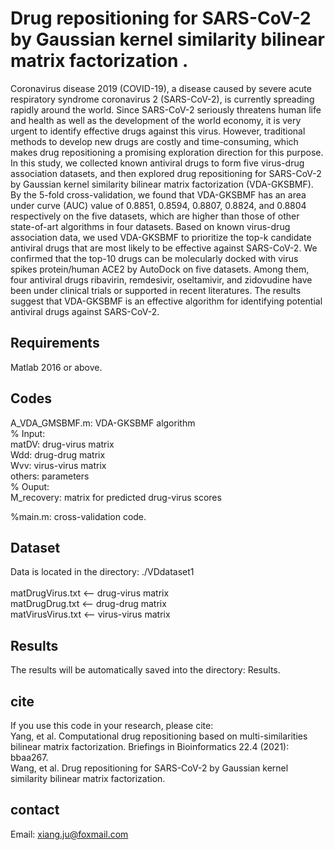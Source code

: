 # Drug repositioning for SARS-CoV-2 by Gaussian kernel similarity bilinear matrix factorization .
Coronavirus disease 2019 (COVID-19), a disease caused by severe acute respiratory syndrome coronavirus 2 (SARS-CoV-2), is currently spreading rapidly around the world. Since SARS-CoV-2 seriously threatens human life and health as well as the development of the world economy, it is very urgent to identify effective drugs against this virus. However, traditional methods to develop new drugs are costly and time-consuming, which makes drug repositioning a promising exploration direction for this purpose. In this study, we collected known antiviral drugs to form five virus-drug association datasets, and then explored drug repositioning for SARS-CoV-2 by Gaussian kernel similarity bilinear matrix factorization (VDA-GKSBMF). By the 5-fold cross-validation, we found that VDA-GKSBMF has an area under curve (AUC) value of 0.8851, 0.8594, 0.8807, 0.8824, and 0.8804 respectively on the five datasets, which are higher than those of other state-of-art algorithms in four datasets. Based on known virus-drug association data, we used VDA-GKSBMF to prioritize the top-k candidate antiviral drugs that are most likely to be effective against SARS-CoV-2. We confirmed that the top-10 drugs can be molecularly docked with virus spikes protein/human ACE2 by AutoDock on five datasets. Among them, four antiviral drugs ribavirin, remdesivir, oseltamivir, and zidovudine have been under clinical trials or supported in recent literatures. The results suggest that VDA-GKSBMF is an effective algorithm for identifying potential antiviral drugs against SARS-CoV-2.     


## Requirements
Matlab 2016 or above.   


## Codes 
A_VDA_GMSBMF.m: VDA-GKSBMF algorithm  <br>
% Input:  <br>
matDV: drug-virus matrix <br> 
Wdd: drug-drug matrix <br> 
Wvv: virus-virus matrix <br> 
others: parameters <br> 
% Ouput: <br>
M_recovery: matrix for predicted drug-virus scores <br> 

%main.m: cross-validation code.  <br>


## Dataset
Data is located in the directory: ./VDdataset1 <br>    
matDrugVirus.txt <-- drug-virus matrix   <br> 
matDrugDrug.txt <-- drug-drug matrix <br> 
matVirusVirus.txt <-- virus-virus matrix   <br> 


## Results 
The results will be automatically saved into the directory: Results.   <br>

## cite
If you use this code in your research, please cite: <br> 
Yang, et al. Computational drug repositioning based on multi-similarities bilinear matrix factorization. Briefings in Bioinformatics 22.4 (2021): bbaa267. <br> 
Wang, et al. Drug repositioning for SARS-CoV-2 by Gaussian kernel similarity bilinear matrix factorization. <br>  



## contact<br>
Email: xiang.ju@foxmail.com  
